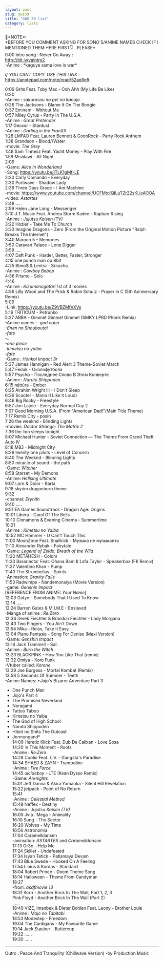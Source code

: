 ```yaml
---
layout: post
slug: gws59
title: "GWS 59 list"
category: lists
---
```

<p>📌*NOTE*:<br>
*BEFORE YOU COMMENT ASKING FOR SONG'S/ANIME NAMES CHECK IF I MENTIONED THEM HERE FIRST👇 ..PLEASE*<br>
0:00 intro song : Never Go Away :<br>
<a href="http://bit.ly/vaintro2">http://bit.ly/vaintro2</a><br>
-Anime : *kaguya sama love is war*<br>

*if YOU CANT COPY. USE THIS LINK :*<br>
<a href="https://anotepad.com/note/read/52aq8qft">https://anotepad.com/note/read/52aq8qft</a><br>

0:09 Grits Feat. Toby Mac - Ooh Ahh (My Life Be Like)<br>
0:20<br>
-Anime : *sakurasou no pet na kanojo*<br>
0:26 The Jacksons - Blame It On The Boogie<br>
0:37 Eminem - Without Me<br>
0:57 Miley Cyrus - Party In The U.S.A.<br>
-Anime : *Great Pretender*<br>
1:17 Geoxor - Stardust<br>
-Anime : *Darling in the FranXX*<br>
1:28 LMFAO Feat. Lauren Bennett & GoonRock - Party Rock Anthem<br>
1:38 Grandson - Blood//Water<br>
-movie: *The Grey*<br>
1:48 Sam Tinnesz Feat. Yacht Money - Play With Fire<br>
1:59 Mishlawi - All Night<br>
2:09<br>
-Game: *Alice in Wonderland*<br>
-Song: <a href="https://youtu.be/iTLK1gMf-LE">https://youtu.be/iTLK1gMf-LE</a><br>
2:20 Carly Comando - Everyday<br>
2:30 Portwave - Shadow Lady<br>
2:39 Three Days Grace - I Am Machine<br>
-movie: <a href="https://www.youtube.com/channel/UCFMtdiQILuTZr22sKUeAOOA">https://www.youtube.com/channel/UCFMtdiQILuTZr22sKUeAOOA</a><br>
-video: *Astartes*<br>
2:48 .....<br>
2:59 Helen Jane Long - Messenger<br>
3:10 J.T. Music Feat. Andrea Storm Kaden - Rapture Rising<br>
-Anime : *Jujutsu Kaisen (TV)*<br>
3:22 Hozier - Take Me To Church<br>
3:33 Imagine Dragons - Zero (From the Original Motion Picture "Ralph Breaks The Internet")<br>
3:40 Maroon 5 - Memories<br>
3:50 Caravan Palace - Lone Digger<br>
3:59 .....<br>
4:07 Daft Punk - Harder, Better, Faster, Stronger<br>
4:15 one punch man op 8bit<br>
4:25 Bbno$ & Lentra - Sriracha<br>
-Anime : *Cowboy Bebop*<br>
4:36 Prismo - Solo<br>
4:46<br>
-Anime : *Kizumonogatari* 1st of 3 movies<br>
4:56 Lilly Wood and The Prick & Robin Schulz - Prayer in C (5th Anniversary Remix)<br>
5:09<br>
-Link: <a href="https://youtu.be/Z9VBZMfnXVs">https://youtu.be/Z9VBZMfnXVs</a><br>
5:19 TRITICUM - Petrunko<br>
5:27 ABBA - Gimme! Gimme! Gimme! (SMKY LPRD Phonk Remix)<br>
-Anime names : *-god eater<br>
-Enen no Shouboutai<br>
-fate<br>
-...<br>
-one piece<br>
-kimetsu no yaiba<br>
-fate*<br>
-Game : *Honkai Impact 3r*<br>
5:37 James Hannigan - Red Alert 3 Theme-Soviet March<br>
5:47 Feduk - Околофутбола<br>
5:57 Psycho - Последнее Слово В Этом Конверте<br>
-Anime : *Naruto Shippuden*<br>
6:15 náttúra - Ember<br>
6:25 Alrahim Wright III - I Don't Sleep<br>
6:36 Scooter - Maria (I Like It Loud)<br>
6:46 Big Rocky - Freestyle<br>
6:57 Jon Lajoie - Everyday Normal Guy 2<br>
7:07 Good Morning U.S.A. (From "American Dad!"/Main Title Theme)<br>
7:17 Remix City - posin<br>
7:26 the weeknd - Blinding Lights<br>
-movies: *Doctor Strange; The Matrix 2*<br>
7:36 the lion sleeps tonight<br>
8:07 Michael Hunter - Soviet Connection — The Theme From Grand Theft Auto IV<br>
8:18 M83 - Midnight City<br>
8:28 twenty one pilots - Level of Concern<br>
8:40 The Weeknd - Blinding Lights<br>
8:50 miracle of sound - the path<br>
-Game: *Witcher*<br>
8:58 Starset - My Demons<br>
-Anime: *Hellsing Ultimate*<br>
9:07 Lorn & Dolor - Barta<br>
9:18 skyrim dragonborn theme<br>
9:32<br>
-channel: *Erynith*<br>
9:40 .....<br>
9:51 EA Games Soundtrack - Dragon Age: Origins<br>
10:01 Libera - Carol Of The Bells<br>
10:10 Cinnamons & Evening Cinema - Summertime<br>
10:21<br>
-Anime : *Kimetsu no Yaiba*<br>
10:52 MC Hammer - U Can't Touch This<br>
11:00 MoonZone Feat. Snailkick - Музыка не музыканта<br>
11:10 Alexander Rybak - Fairytale<br>
-Game: *Legend of Zelda, Breath of the Wild*<br>
11:20 METAHESH - Colors<br>
11:30 Bassnectar Feat. Ohana Bam & Lafa Taylor - Speakerbox (F8 Remix)<br>
11:37 Valentino Khan - Pump<br>
11:43 The Strumbellas - Spirits<br>
-Animation: *Gravity Falls*<br>
11:53 Radwimps - Nandemonaiya (Movie Version)<br>
-game: *Genshin Impact*<br>
[REFERENCE FROM ANIME: *Your Name*]<br>
12:03 Gotye - Somebody That I Used To Know<br>
12:14 .....<br>
12:24 Barren Gates & M.I.M.E - Enslaved<br>
-Manga of anime : *Re:Zero*<br>
12:34 Derek Fiechter & Brandon Fiechter - Lady Morgana<br>
12:43 Two Fingers - You Ain't Down<br>
12:54 Mika - Relax, Take It Easy<br>
13:04 Piano Fantasia - Song For Denise (Maxi Version)<br>
-Game: *Genshin Impact*<br>
13:14 Jack Trammell - Sail<br>
-Anime : *Burn the Witch*<br>
13:23 BLACKPINK - How You Like That (remix)<br>
13:32 Omiya​ -​ Koro Funk<br>
-Vtuber called: *Korone*<br>
13:39 Joe Burgess - Mortal Kombat (Remix)<br>
13:58 5 Seconds Of Summer - Teeth<br>
-Anime Names: *Jojo's Bizarre Adventure Part 3<br>
- One Punch Man<br>
- Jojo's Part 4<br>
- The Promised Neverland<br>
- Noragami<br>
- Tattoo Taboo<br>
- Kimetsu no Yaiba<br>
- The God of High School<br>
- Naruto Shippuden<br>
- Hitori no Shita The Outcast<br>
- Jormungand*<br>
14:09 Heretic Klick Feat. Dub Da Calixan - Love Sosa<br>
14:20 In This Moment - Roots<br>
-Anime : *Re:Zero*<br>
14:28 Coolio Feat. L.V. - Gangsta's Paradise<br>
14:34 SHAED & ZAYN - Trampoline<br>
-Anime : *Fire Force*<br>
14:45 $uicideboy$ - LTE (Kean Dysso Remix)<br>
-Game: *Arknights*<br>
15:01 Jeff Danna & Akira Yamaoka - Silent Hill Revelation<br>
15:22 jetpack - Point of No Return<br>
15:41<br>
-Anime : *Celestial Method*<br>
15:49 Neffex - Destiny<br>
-Anime : *Jujutsu Kaisen (TV)*<br>
16:00 Jvla . Mega - Animality<br>
16:10 Sung - The Sector<br>
16:20 Wolves - My Time<br>
16:56 Astronomia<br>
17:04 Caramelldansen<br>
-animation: *ASTARTES* and *Caramelldansen*<br>
17:13 Or3o - Help Me<br>
17:24 Skillet - Undefeated<br>
17:34 İsyan Tetick - Patlamaya Devam<br>
17:43 Blue Swede - Hooked On A Feeling<br>
17:54 Linius & Kordas - Standard<br>
18:04 Robert Prince - Doom Theme Song<br>
18:14 Halloween - Theme From Candyman<br>
18:27<br>
-from: *asdfmovie 13*<br>
18:31 Korn - Another Brick In The Wall, Part 1, 2, 3<br>
Pink Floyd - Another Brick In The Wall (Part 2)<br>
......<br>
18:40 VIZE, Imanbek & Dieter Bohlen Feat. Leony - Brother Louie<br>
-Anime : *Majo no Tabitabi*<br>
18:53 Modestep - Freedom<br>
19:04 The Cardigans - My Favourite Game<br>
19:14 Jack Stauber - Buttercup<br>
19:22 ......<br>
19:30 ......<br>

----
Outro : Peace And Tranquility (Chillwave Version) -by Production Music</p>
